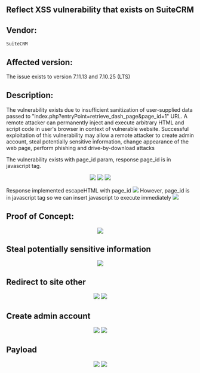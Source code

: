 ## Reflect XSS vulnerability that exists on SuiteCRM

## Vendor:
    SuiteCRM 

## Affected version:
The issue exists to version 7.11.13 and 7.10.25 (LTS) 

## Description:   
The vulnerability exists due to insufficient sanitization of user-supplied data passed to "index.php?entryPoint=retrieve_dash_page&page_id=1" URL. A remote attacker can permanently inject and execute arbitrary HTML and script code in user's browser in context of vulnerable website.
Successful exploitation of this vulnerability may allow a remote attacker to create admin account, steal potentially sensitive information, change appearance of the web page, perform phishing and drive-by-download attacks

The vulnerability exists with page_id param, response page_id is in javascript tag.

<p align="center">
<img src="https://github.com/vuongdq54/SuiteCRM_XSS/blob/master/image1.jpg" />
<img src="https://github.com/vuongdq54/SuiteCRM_XSS/blob/master/image2.jpg" />
<img src="https://github.com/vuongdq54/SuiteCRM_XSS/blob/master/image3.jpg" />
</p>
Response implemented escapeHTML with page_id
<img src="https://github.com/vuongdq54/SuiteCRM_XSS/blob/master/image4.jpg" />
However, page_id is in javascript tag so we can insert javascript to execute immediately
<img src="https://github.com/vuongdq54/SuiteCRM_XSS/blob/master/image5.jpg" />

## Proof of Concept:

<p align="center">
<img src="https://github.com/vuongdq54/SuiteCRM_XSS/blob/master/image6.jpg" />
</p>

## Steal potentially sensitive information

<p align="center">
<img src="https://github.com/vuongdq54/SuiteCRM_XSS/blob/master/image7.jpg" />
</p>

## Redirect to site other

<p align="center">
<img src="https://github.com/vuongdq54/SuiteCRM_XSS/blob/master/image8.jpg" />
<img src="https://github.com/vuongdq54/SuiteCRM_XSS/blob/master/image9.jpg" />
</p>

## Create admin account

<p align="center">
<img src="https://github.com/vuongdq54/SuiteCRM_XSS/blob/master/image10.jpg" />
<img src="https://github.com/vuongdq54/SuiteCRM_XSS/blob/master/image11.jpg" />
</p>

## Payload
<p align="center">
<img src="https://github.com/vuongdq54/SuiteCRM_XSS/blob/master/image12.jpg" />
<img src="https://github.com/vuongdq54/SuiteCRM_XSS/blob/master/image13.jpg" />
</p>

